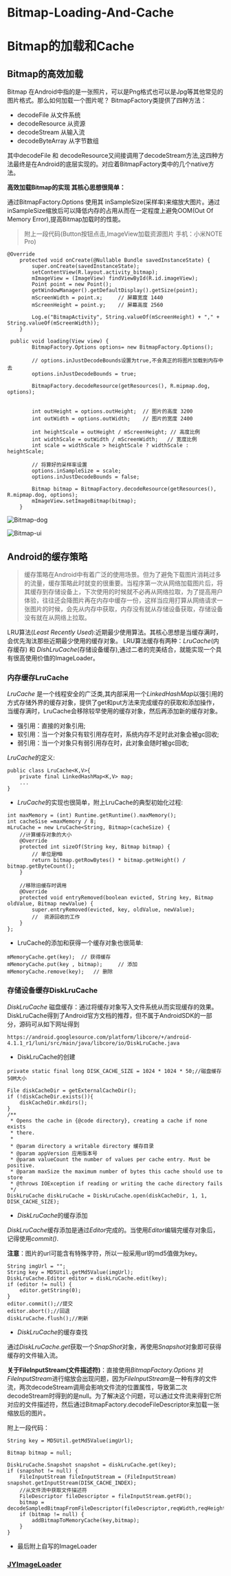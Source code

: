 # Bitmap-Loading-And-Cache
# Bitmap的加载和Cache

## Bitmap的高效加载
Bitmap 在Android中指的是一张照片，可以是Png格式也可以是Jpg等其他常见的图片格式。那么如何加载一个图片呢？
BitmapFactory类提供了四种方法：
* decodeFile 从文件系统
* decodeResource 从资源
* decodeStream 从输入流
* decodeByteArray 从字节数组

其中decodeFile 和 decodeResource又间接调用了decodeStream方法,这四种方法最终是在Android的底层实现的。对应着BitmapFactory类中的几个native方法。

**高效加载Bitmap的实现 其核心思想很简单：**

通过BitmapFactory.Options 使用其 inSampleSize(采样率)来缩放大图片。通过inSampleSize缩放后可以降低内存的占用从而在一定程度上避免OOM(Out Of Memory Error),提高Bitmap加载时的性能。


>附上一段代码(Button按钮点击,ImageView加载资源图片 手机：小米NOTE Pro)

```
@Override
    protected void onCreate(@Nullable Bundle savedInstanceState) {
        super.onCreate(savedInstanceState);
        setContentView(R.layout.activity_bitmap);
        mImageView = (ImageView) findViewById(R.id.imageView);
        Point point = new Point();
        getWindowManager().getDefaultDisplay().getSize(point);
        mScreenWidth = point.x;     // 屏幕宽度 1440
        mScreenHeight = point.y;    // 屏幕高度 2560

        Log.e("BitmapActivity", String.valueOf(mScreenHeight) + "," + String.valueOf(mScreenWidth));
    }

 public void loading(View view) {
        BitmapFactory.Options options= new BitmapFactory.Options();
        
        // options.inJustDecodeBounds设置为true,不会真正的将图片加载到内存中去
        options.inJustDecodeBounds = true;

        BitmapFactory.decodeResource(getResources(), R.mipmap.dog, options);


        int outHeight = options.outHeight;  // 图片的高度 3200
        int outWidth = options.outWidth;    // 图片的宽度 2400

        int heightScale = outHeight / mScreenHeight; // 高度比例 
        int widthScale = outWidth / mScreenWidth;   // 宽度比例
        int scale = widthScale > heightScale ? widthScale : heightScale;

        // 将算好的采样率设置
        options.inSampleSize = scale;
        options.inJustDecodeBounds = false;

        Bitmap bitmap = BitmapFactory.decodeResource(getResources(), R.mipmap.dog, options);
        mImageView.setImageBitmap(bitmap);
    }
```

![Bitmap-dog](http://a1.qpic.cn/psb?/V14YlNrL2eQEkW/NPuxvG1sl*f5KAB*tasYERTgI8D9BzikSq*RqvDI83g!/b/dLEAAAAAAAAA&bo=hQLzAYUC8wEDByI!&rf=viewer_4)

![Bitmap-ui](http://a3.qpic.cn/psb?/V14YlNrL2eQEkW/CwrQ0EoSp7nGtM.CtxPU9yGSsrzd*jUlnYWPXSYDuX8!/b/dAEBAAAAAAAA&bo=BwKjAwcCowMDACU!&rf=viewer_4)

## Android的缓存策略

> 缓存策略在Android中有着广泛的使用场景。但为了避免下载图片消耗过多的流量，缓存策略此时就变的很重要。当程序第一次从网络加载图片后，将其缓存到存储设备上，下次使用的时候就不必再从网络拉取，为了提高用户体验，往往还会降图片再在内存中缓存一份，这样当应用打算从网络请求一张图片的时候，会先从内存中获取，内存没有就从存储设备获取，存储设备没有就在从网络上拉取。


LRU算法(*Least Recently Used*):近期最少使用算法。其核心思想是当缓存满时，会优先淘汰那些近期最少使用的缓存对象。
LRU算法缓存有两种：*LruCache*(内存缓存) 和 *DishLruCache*(存储设备缓存),通过二者的完美结合，就能实现一个具有很高使用价值的ImageLoader。

### 内存缓存LruCache

*LruCache* 是一个线程安全的广泛类,其内部采用一个*LinkedHashMap*以强引用的方式存储外界的缓存对象，提供了get和put方法来完成缓存的获取和添加操作，当缓存满时，LruCache会移除较早使用的缓存对象，然后再添加新的缓存对象。

* 强引用：直接的对象引用;
* 软引用：当一个对象只有软引用存在时，系统内存不足时此对象会被gc回收;
* 弱引用：当一个对象只有弱引用存在时，此对象会随时被gc回收;

*LruCache*的定义:

```
public class LruCache<K,V>{
    private final LinkedHashMap<K,V> map;
    ...
}
```

* *LruCache*的实现也很简单，附上LruCache的典型初始化过程:

```
int maxMemory = (int) Runtime.getRuntime().maxMemory();
int cacheSise =maxMemory / 8;
mLruCache = new LruCache<String, Bitmap>(cacheSize) {
    //计算缓存对象的大小
    @Override
    protected int sizeOf(String key, Bitmap bitmap) {
        // 单位是MB
        return bitmap.getRowBytes() * bitmap.getHeight() / bitmap.getByteCount();
    }

    //移除旧缓存时调用
    @Override
    protected void entryRemoved(boolean evicted, String key, Bitmap oldValue, Bitmap newValue) {
        super.entryRemoved(evicted, key, oldValue, newValue);
        //  资源回收的工作
    }
};

```

* LruCache的添加和获得一个缓存对象也很简单:

```
mMemoryCache.get(key);  // 获得缓存
mMemoryCache.put(key , bitmap);     // 添加
mMemoryCache.remove(key);   // 删除
```

### 存储设备缓存DiskLruCache

*DiskLruCache* 磁盘缓存：通过将缓存对象写入文件系统从而实现缓存的效果。
DiskLruCache得到了Android官方文档的推荐，但不属于AndroidSDK的一部分，源码可从如下网址得到

```
https://android.googlesource.com/platform/libcore/+/android-4.1.1_r1/luni/src/main/java/libcore/io/DiskLruCache.java
```

* DiskLruCache的创建


```
private static final long DISK_CACHE_SIZE = 1024 * 1024 * 50;//磁盘缓存50M大小

File diskCacheDir = getExternalCacheDir();
if (!diskCacheDir.exists()){
    diskCacheDir.mkdirs();
}
/**
 * Opens the cache in {@code directory}, creating a cache if none exists
 * there.
 *
 * @param directory a writable directory 缓存目录
 * @param appVersion 应用版本号
 * @param valueCount the number of values per cache entry. Must be positive.
 * @param maxSize the maximum number of bytes this cache should use to store
 * @throws IOException if reading or writing the cache directory fails
 */
DiskLruCache diskLruCache = DiskLruCache.open(diskCacheDir, 1, 1, DISK_CACHE_SIZE);

```
* *DiskLruCache*的缓存添加

*DiskLruCache*缓存添加是通过*Editor*完成的。当使用*Editor*编辑完缓存对象后，记得使用*commit()*.

**注意**：图片的url可能含有特殊字符，所以一般采用url的md5值做为key。


```
String imgUrl = "";
String key = MD5Util.getMd5Value(imgUrl);
DiskLruCache.Editor editor = diskLruCache.edit(key);
if (editor != null) {
    editor.getString(0);
}
editor.commit();//提交
editor.abort();//回退
diskLruCache.flush();//刷新

```

* *DiskLruCache*的缓存查找

通过*DiskLruCache.get*获取一个*SnapShot*对象，再使用*Snapshot*对象即可获得缓存的文件输入流。

**关于FileInputStream(文件描述符)**：直接使用*BitmapFactory.Options* 对*FileInputStream*进行缩放会出现问题，因为*FileInputStream*是一种有序的文件流，两次decodeStream调用会影响文件流的位置属性，导致第二次decodeStream时得到的是null。为了解决这个问题，可以通过文件流来得到它所对应的文件描述符，然后通过BitmapFactory.decodeFileDescriptor来加载一张缩放后的图片。


附上一段代码：
```
String key = MD5Util.getMd5Value(imgUrl);

Bitmap bitmap = null;

DiskLruCache.Snapshot snapshot = diskLruCache.get(key);
if (snapshot != null) {
    FileInputStream fileInputStream = (FileInputStream) snapshot.getInputStream(DISK_CACHE_INDEX);
    //从文件流中获取文件描述符
    FileDescriptor fileDescriptor = fileInputStream.getFD();
    bitmap = decodeSampledBitmapFromFileDescriptor(fileDescriptor,reqWidth,reqHeight);
    if (bitmap != null) {
        addBitmapToMemoryCache(key,bitmap);
    }
}
```

* 最后附上自写的ImageLoader

### [JYImageLoader](https://github.com/JiaYang627/JYImageLoader)
